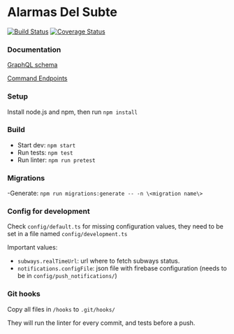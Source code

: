 # Alarmas Del Subte

[![Build Status](https://travis-ci.org/feldmatias/AlarmasDelSubte.svg?branch=master)](https://travis-ci.org/feldmatias/AlarmasDelSubte)
[![Coverage Status](https://coveralls.io/repos/github/feldmatias/AlarmasDelSubte/badge.svg?branch=master&a=2)](https://coveralls.io/github/feldmatias/AlarmasDelSubte?branch=master)


### Documentation
[GraphQL schema](src/graphql/schema.graphql)

[Command Endpoints](src/commands/routes.ts)

### Setup
Install node.js and npm, then run `npm install`

### Build
- Start dev: `npm start`
- Run tests: `npm test`
- Run linter: `npm run pretest`

### Migrations
-Generate: `npm run migrations:generate -- -n \<migration name\>`

### Config for development
Check `config/default.ts` for missing configuration values, they need to be set in a file named `config/development.ts`

Important values:
- `subways.realTimeUrl`: url where to fetch subways status.
- `notifications.configFile`: json file with firebase configuration (needs to be in `config/push_notifications/`)

### Git hooks
Copy all files in `/hooks` to `.git/hooks/`

They will run the linter for every commit, and tests before a push.
